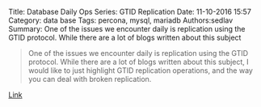 Title: Database Daily Ops Series: GTID Replication
Date: 11-10-2016 15:57
Category: data base
Tags: percona, mysql, mariadb
Authors:sedlav
Summary: One of the issues we encounter daily is replication using the GTID protocol. While there are a lot of blogs written about this subject

> One of the issues we encounter daily is replication using the GTID protocol. While there are a lot of blogs written about this subject, I would like to just highlight GTID replication operations, and the way you can deal with broken replication.

[Link](https://www.percona.com/blog/2016/11/10/database-daily-ops-series-gtid-replication/)
